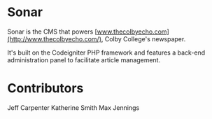 Sonar
=====

Sonar is the CMS that powers [www.thecolbyecho.com](http://www.thecolbyecho.com/), Colby College's newspaper.

It's built on the Codeigniter PHP framework and features a back-end administration panel to facilitate article management.

Contributors
============
Jeff Carpenter
Katherine Smith
Max Jennings

